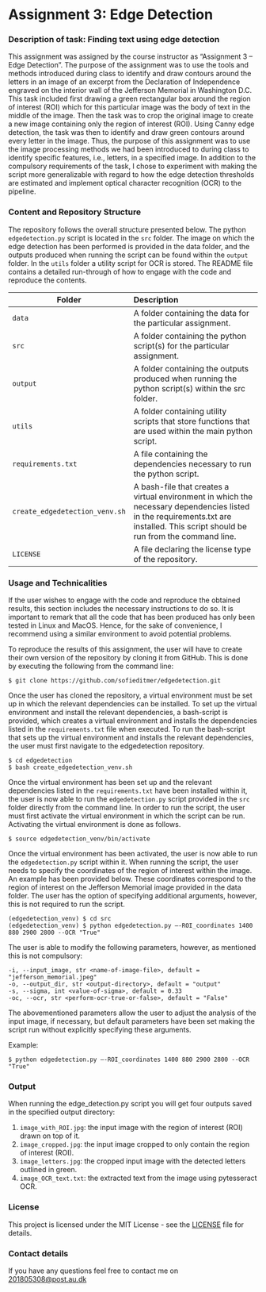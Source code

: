 # Assignment 3: Edge Detection

### Description of task: Finding text using edge detection <br>
This assignment was assigned by the course instructor as “Assignment 3 – Edge Detection”. The purpose of the assignment was to use the tools and methods introduced during class to identify and draw contours around the letters in an image of an excerpt from the Declaration of Independence engraved on the interior wall of the Jefferson Memorial in Washington D.C. This task included first drawing a green rectangular box around the region of interest (ROI) which for this particular image was the body of text in the middle of the image. Then the task was to crop the original image to create a new image containing only the region of interest (ROI). Using Canny edge detection, the task was then to identify and draw green contours around every letter in the image. Thus, the purpose of this assignment was to use the image processing methods we had been introduced to during class to identify specific features, i.e., letters, in a specified image. 
In addition to the compulsory requirements of the task, I chose to experiment with making the script more generalizable with regard to how the edge detection thresholds are estimated and implement optical character recognition (OCR) to the pipeline. 


### Content and Repository Structure <br>

The repository follows the overall structure presented below. The python ```edgedetection.py``` script is located in the ```src``` folder. The image on which the edge detection has been performed is provided in the data folder, and the outputs produced when running the script can be found within the ```output``` folder. In the ```utils``` folder a utility script for OCR is stored. The README file contains a detailed run-through of how to engage with the code and reproduce the contents.

| Folder | Description|
|--------|:-----------|
| ```data``` | A folder containing the data for the particular assignment.
| ```src``` | A folder containing the python script(s) for the particular assignment.
| ```output``` | A folder containing the outputs produced when running the python script(s) within the src folder.
| ```utils``` | A folder containing utility scripts that store functions that are used within the main python script.
| ```requirements.txt```| A file containing the dependencies necessary to run the python script.
| ```create_edgedetection_venv.sh```| A bash-file that creates a virtual environment in which the necessary dependencies listed in the requirements.txt are installed. This script should be run from the command line.
| ```LICENSE``` | A file declaring the license type of the repository.


### Usage and Technicalities <br>
If the user wishes to engage with the code and reproduce the obtained results, this section includes the necessary instructions to do so. It is important to remark that all the code that has been produced has only been tested in Linux and MacOS. Hence, for the sake of convenience, I recommend using a similar environment to avoid potential problems. <br>

To reproduce the results of this assignment, the user will have to create their own version of the repository by cloning it from GitHub. This is done by executing the following from the command line: 

```
$ git clone https://github.com/sofieditmer/edgedetection.git 
```

Once the user has cloned the repository, a virtual environment must be set up in which the relevant dependencies can be installed. To set up the virtual environment and install the relevant dependencies, a bash-script is provided, which creates a virtual environment and installs the dependencies listed in the ```requirements.txt``` file when executed. To run the bash-script that sets up the virtual environment and installs the relevant dependencies, the user must first navigate to the edgedetection repository. 

```
$ cd edgedetection
$ bash create_edgedetection_venv.sh 
```

Once the virtual environment has been set up and the relevant dependencies listed in the ```requirements.txt``` have been installed within it, the user is now able to run the ```edgedetection.py``` script provided in the ```src``` folder directly from the command line. In order to run the script, the user must first activate the virtual environment in which the script can be run. Activating the virtual environment is done as follows.

```
$ source edgedetection_venv/bin/activate
```

Once the virtual environment has been activated, the user is now able to run the ```edgedetection.py``` script within it. When running the script, the user needs to specify the coordinates of the region of interest within the image. An example has been provided below. These coordinates correspond to the region of interest on the Jefferson Memorial image provided in the data folder. The user has the option of specifying additional arguments, however, this is not required to run the script.
```
(edgedetection_venv) $ cd src
(edgedetection_venv) $ python edgedetection.py –-ROI_coordinates 1400 880 2900 2800 --OCR "True"
```

The user is able to modify the following parameters, however, as mentioned this is not compulsory:
```
-i, --input_image, str <name-of-image-file>, default = "jefferson_memorial.jpeg"
-o, --output_dir, str <output-directory>, default = "output"
-s, --sigma, int <value-of-sigma>, default = 0.33
-oc, --ocr, str <perform-ocr-true-or-false>, default = "False"
```
The abovementioned parameters allow the user to adjust the analysis of the input image, if necessary, but default parameters have been set making the script run without explicitly specifying these arguments.  

Example: <br>
```
$ python edgedetection.py –-ROI_coordinates 1400 880 2900 2800 --OCR "True"
```

### Output <br>
When running the edge_detection.py script you will get four outputs saved in the specified output directory:
1. ```image_with_ROI.jpg```: the input image with the region of interest (ROI) drawn on top of it.
2. ```image_cropped.jpg```: the input image cropped to only contain the region of interest (ROI).
3. ```image_letters.jpg```: the cropped input image with the detected letters outlined in green.
4. ```image_OCR_text.txt```: the extracted text from the image using pytesseract OCR.


### License <br>
This project is licensed under the MIT License - see the [LICENSE](https://github.com/sofieditmer/edgedetection/blob/main/LICENSE) file for details.

### Contact details <br>
If you have any questions feel free to contact me on [201805308@post.au.dk](201805308@post.au.dk)

